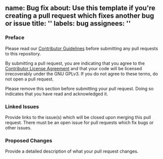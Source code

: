 name: Bug fix
about: Use this template if you're creating a pull request which fixes another bug or issue
title: ''
labels: bug
assignees: ''
---

### Preface

Please read our [Contributor Guidelines](https://github.com/tr7zw/ItemSwapper/blob/1.19/CONTRIBUTING.md) before
submitting any pull requests to this repository.

By submitting a pull request, you are indicating that you agree to the [Contributor License Agreement](https://github.com/tr7zw/ItemSwapper/blob/1.19/CONTRIBUTING.md#contributor-license-agreement)
and that your code will be licensed irrecoverably under the GNU GPLv3. If you do not agree to these terms, do not open
a pull request.

Please remove this section before submitting your pull request. Doing so indicates that you have read and acknowledged it.

### Linked Issues
Provide links to the issue(s) which will be closed upon merging this pull request. There must be an open issue for
pull requests which fix bugs or other issues.

### Proposed Changes
Provide a detailed description of what your pull request changes.
